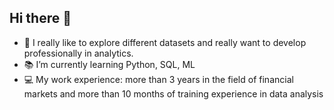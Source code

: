 ## Hi there 👋


- 🎯 I really like to explore different datasets and
really want to develop professionally in analytics.
- 📚 I’m currently learning Python, SQL, ML
- 💻 My work experience: more than 3 years in the field of financial markets and more than 10 months of training experience in data analysis
